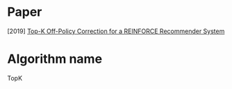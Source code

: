 # Paper 
[2019] [Top-K Off-Policy Correction for a REINFORCE Recommender System](https://arxiv.org/abs/1812.02353)
# Algorithm name
TopK
